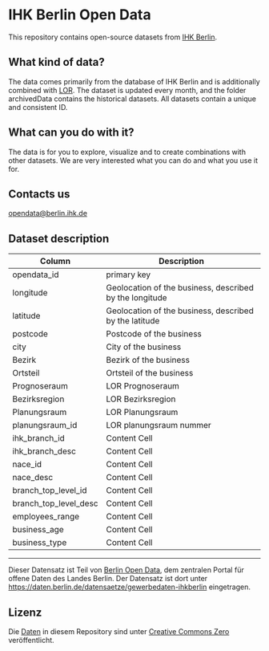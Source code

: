 # IHK Berlin Open Data

This repository contains open-source datasets from [IHK Berlin](https://www.ihk.de/berlin/).


## What kind of data?
The data comes primarily from the database of IHK Berlin and is additionally combined with [LOR](https://www.berlin.de/sen/sbw/stadtdaten/stadtwissen/sozialraumorientierte-planungsgrundlagen/lebensweltlich-orientierte-raeume/).
The dataset is updated every month, and the folder archivedData contains the historical datasets. All datasets contain a unique and consistent ID. 


## What can you do with it?
The data is for you to explore, visualize and to create combinations with other datasets. We are very interested what you can do and what you use it for.


## Contacts us
opendata@berlin.ihk.de


## Dataset description


| Column        | Description |
| ------------- | ------------- |
| opendata_id  | primary key  |
| longitude    | Geolocation of the business, described by the longitude  |
| latitude     | Geolocation of the business, described by the latitude  |
| postcode     | Postcode of the business |
| city         | City of the business |
| Bezirk       | Bezirk of the business |
| Ortsteil     | Ortsteil of the business |
| Prognoseraum    | LOR Prognoseraum  |
| Bezirksregion  | LOR Bezirksregion |
| Planungsraum    | LOR Planungsraum |
| planungsraum_id    | LOR planungsraum nummer  |
| ihk_branch_id  | Content Cell   |
| ihk_branch_desc    | Content Cell  |
| nace_id  | Content Cell  |
| nace_desc    | Content Cell  |
| branch_top_level_id  | Content Cell  |
| branch_top_level_desc    | Content Cell  |
| employees_range  | Content Cell  |
| business_age    | Content Cell  |
| business_type  | Content Cell  |



---

Dieser Datensatz ist Teil von [Berlin Open Data](https://daten.berlin.de), dem zentralen Portal für offene Daten des Landes Berlin.
Der Datensatz ist dort unter https://daten.berlin.de/datensaetze/gewerbedaten-ihkberlin eingetragen.

## Lizenz

Die [Daten](data) in diesem Repository sind unter [Creative Commons Zero](https://opendefinition.org/licenses/cc-zero/) veröffentlicht.

